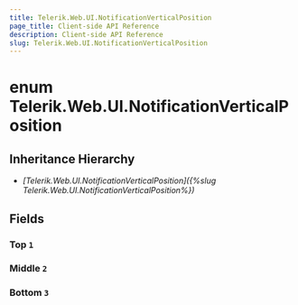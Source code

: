 ```yaml
---
title: Telerik.Web.UI.NotificationVerticalPosition
page_title: Client-side API Reference
description: Client-side API Reference
slug: Telerik.Web.UI.NotificationVerticalPosition
---
```


# enum Telerik.Web.UI.NotificationVerticalPosition

## Inheritance Hierarchy

* *[Telerik.Web.UI.NotificationVerticalPosition]({%slug Telerik.Web.UI.NotificationVerticalPosition%})*

## Fields

### Top `1`

### Middle `2`

### Bottom `3`


